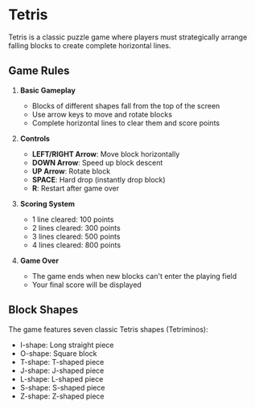# Tetris

Tetris is a classic puzzle game where players must strategically arrange falling blocks to create complete horizontal lines.

## Game Rules

1. **Basic Gameplay**
   - Blocks of different shapes fall from the top of the screen
   - Use arrow keys to move and rotate blocks
   - Complete horizontal lines to clear them and score points

2. **Controls**
   - **LEFT/RIGHT Arrow**: Move block horizontally
   - **DOWN Arrow**: Speed up block descent
   - **UP Arrow**: Rotate block
   - **SPACE**: Hard drop (instantly drop block)
   - **R**: Restart after game over 

3. **Scoring System**
   - 1 line cleared: 100 points
   - 2 lines cleared: 300 points
   - 3 lines cleared: 500 points
   - 4 lines cleared: 800 points

4. **Game Over**
   - The game ends when new blocks can't enter the playing field
   - Your final score will be displayed

## Block Shapes

The game features seven classic Tetris shapes (Tetriminos):
- I-shape: Long straight piece
- O-shape: Square block
- T-shape: T-shaped piece
- J-shape: J-shaped piece
- L-shape: L-shaped piece
- S-shape: S-shaped piece
- Z-shape: Z-shaped piece
